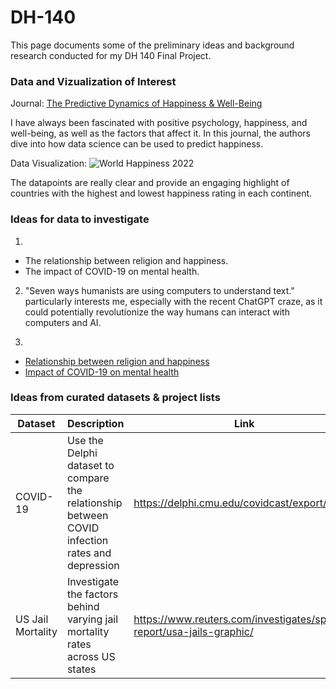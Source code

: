 # DH-140

This page documents some of the preliminary ideas and background research conducted for my DH 140 Final Project. 

### Data and Vizualization of Interest

Journal: 
[The Predictive Dynamics of Happiness & Well-Being](https://journals.sagepub.com/doi/full/10.1177/17540739211063851)

I have always been fascinated with positive psychology, happiness, and well-being, as well as the factors that affect it. In this journal, the authors dive into how data science can be used to predict happiness. 

Data Visualization:
![World Happiness 2022](https://www.visualcapitalist.com/wp-content/uploads/2022/03/OC_GlobalHappiness_Share.jpg)

The datapoints are really clear and provide an engaging highlight of countries with the highest and lowest happiness rating in each continent. 

### Ideas for data to investigate
1. 
- The relationship between religion and happiness.
- The impact of COVID-19 on mental health.

2. "Seven ways humanists are using computers to understand text." particularly interests me, especially with the recent ChatGPT craze, as it could potentially revolutionize the way humans can interact with computers and AI.


3. 
- [Relationship between religion and happiness](https://www.pewresearch.org/religion/2019/01/31/religions-relationship-to-happiness-civic-engagement-and-health-around-the-world/#:~:text=People%20who%20are%20active%20in,than%20two%20dozen%20other%20countries.)
- [Impact of COVID-19 on mental health](https://www.who.int/news-room/feature-stories/detail/the-impact-of-covid-19-on-mental-health-cannot-be-made-light-of#:~:text=Plenty%20of%20us%20became%20more,anxiety%20or%20post%2Dtraumatic%20stress.)

### Ideas from curated datasets & project lists

| Dataset | Description | Link | 
| ------- | ----------- | ---- |
| COVID-19| Use the Delphi dataset to compare the relationship between COVID infection rates and depression| https://delphi.cmu.edu/covidcast/export/ |
| US Jail Mortality | Investigate the factors behind varying jail mortality rates across US states | https://www.reuters.com/investigates/special-report/usa-jails-graphic/|

